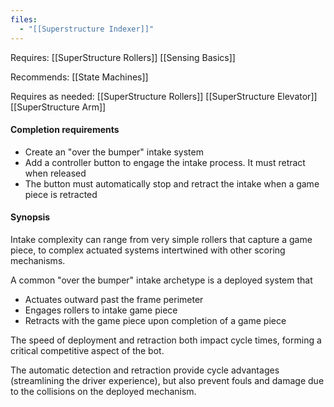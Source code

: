 ```yaml
---
files:
  - "[[Superstructure Indexer]]"
---
```


Requires:
[[SuperStructure Rollers]]
[[Sensing Basics]]

Recommends:
[[State Machines]]

Requires as needed:
[[SuperStructure Rollers]]
[[SuperStructure Elevator]]
[[SuperStructure Arm]]

#### Completion requirements
- Create an "over the bumper" intake system
- Add a controller button to engage the intake process. It must retract when released
- The button must automatically stop and retract the intake when a game piece is retracted

#### Synopsis
Intake complexity can range from very simple rollers that capture a game piece, to complex actuated systems intertwined with other scoring mechanisms. 

A common "over the bumper" intake archetype is a deployed system that
- Actuates outward past the frame perimeter
- Engages rollers to intake game piece
- Retracts with the game piece upon completion of a game piece

The speed of deployment and retraction both impact cycle times, forming a critical competitive aspect of the bot. 

The automatic detection and retraction provide cycle advantages (streamlining the driver experience), but also prevent fouls and damage due to the collisions on the deployed mechanism.
  


